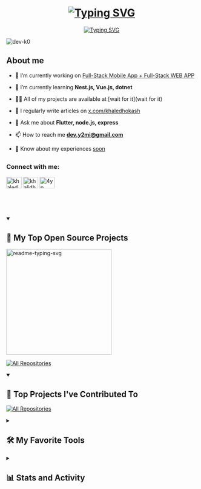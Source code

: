 <h1 align="center">
  <a href="https://git.io/typing-svg"><img src="https://readme-typing-svg.demolab.com?font=Fira+Code&size=36&pause=1000&center=true&vCenter=true&repeat=false&random=false&width=435&lines=Hi%F0%9F%91%8B.+.+.++I'm+Khalid" alt="Typing SVG" /></a>
</h1>
<p align="center">
  <a href="https://git.io/typing-svg"><img src="https://readme-typing-svg.demolab.com?font=Fira+Code&pause=1000&center=true&vCenter=true&random=false&width=435&lines=Full-Stack+Flutter+Developer" alt="Typing SVG" /></a>
</p>

<p align="left"> <img src="https://komarev.com/ghpvc/?username=dev-k0&label=Profile%20views&color=0e75b6&style=flat" alt="dev-k0" /> </p>


## **About me**
- 🔭 I’m currently working on [Full-Stack Mobile App + Full-Stack WEB APP](:P)

- 🌱 I’m currently learning **Nest.js, Vue.js, dotnet**

- 👨‍💻 All of my projects are available at [wait for it](wait for it)

- 📝 I regularly write articles on [x.com/khaledhokash](x.com/khaledhokash)

- 💬 Ask me about **Flutter, node.js, express**

- 📫 How to reach me **dev.y2mi@gmail.com**

- 📄 Know about my experiences [soon](soon)

## <h3 align="left">Connect with me:</h3>
<p align="left">
<a href="https://twitter.com/khaledhokash" target="blank"><img align="center" src="https://raw.githubusercontent.com/rahuldkjain/github-profile-readme-generator/master/src/images/icons/Social/twitter.svg" alt="khaledhokash" height="30" width="40" /></a>
<a href="https://linkedin.com/in/khalidhawkash" target="blank"><img align="center" src="https://raw.githubusercontent.com/rahuldkjain/github-profile-readme-generator/master/src/images/icons/Social/linked-in-alt.svg" alt="khalidhawkash" height="30" width="40" /></a>
<a href="https://instagram.com/4yp_" target="blank"><img align="center" src="https://raw.githubusercontent.com/rahuldkjain/github-profile-readme-generator/master/src/images/icons/Social/instagram.svg" alt="4yp_" height="30" width="40" /></a>
</p>
 
## <br/>

<details open> 
  <summary><h2>📘 My Top Open Source Projects</h2></summary>

  <!-- Repo info cards - https://github.com/dev-k0/github-readme-stats -->
  <!-- Small repo cards (fork) - https://github.com/dev-k0/github-readme-stats -->
  <p align="left">
    <a href="https://github.com/Dev-K0/RRS"><img width="278" src="https://denvercoder1-github-readme-stats.vercel.app/api/pin/?username=Dev-K0&repo=RRS&theme=react&bg_color=1F222E&title_color=F85D7F&hide_border=true&icon_color=F8D866&show_icons=false" alt="readme-typing-svg"></a>
  </p>

  <a href="https://github.com/Dev-k0?tab=repositories&sort=stargazers"><img alt="All Repositories" title="All Repositories" src="https://custom-icon-badges.demolab.com/badge/-Click%20Here%20For%20All%20My%20Repos-1F222E?style=for-the-badge&logoColor=white&logo=repo"/></a>
</details>



<details open> 
  <summary><h2>📕 Top Projects I've Contributed To</h2></summary>

  <!-- Small repo cards https://github.com/dev-k0/github-readme-stats (fork of dev-k0/github-readme-stats) -->
  <p align="left">
<!--     <a href=""><img width="278" src="https://denvercoder1-github-readme-stats.vercel.app/api/pin/?username=pallets&repo=flask&theme=react&bg_color=1F222E&title_color=F85D7F&hide_border=true&icon_color=F8D866&show_icons=false&show_description=false" alt="flask"></a> -->
  </p>

  <p align="left">
    <a href="https://github.com/Dev-k0/My-Contributions/blob/main/README.md"><img alt="All Repositories" title="All Repositories" src="https://custom-icon-badges.demolab.com/badge/-Click%20Here%20For%20All%20My%20Forks-1F222E?style=for-the-badge&logoColor=white&logo=fork"/></a>
  </p>
</details>



<details> 
  <summary><h2>🛠️ My Favorite Tools</h2></summary>
  <!-- Some badges are from https://github.com/Ileriayo/markdown-badges -->

  <h3>👨‍💻 Programming and Markup Languages</h3>

  <p>
      <a href="https://github.com/search?q=user%3Adev-k0+language%3Adart"><img alt="Dart" src="https://custom-icon-badges.demolab.com/badge/Dart-0175C2.svg?logo=dart&logoColor=white"></a>
      <a href="https://github.com/search?q=user%3Adev-k0+language%3Acpp"><img alt="C++" src="https://custom-icon-badges.demolab.com/badge/C++-9C033A.svg?logo=cpp2&logoColor=white"></a>
      <a href="https://github.com/search?q=user%3Adev-k0+language%3Acsharp"><img alt="C#" src="https://custom-icon-badges.demolab.com/badge/C%23-68217A.svg?logo=cs2&logoColor=white"></a>
      <a href="https://github.com/search?q=user%3Adev-k0+language%3Apython"><img alt="Python" src="https://img.shields.io/badge/Python-14354C.svg?logo=python&logoColor=white"></a>
      <a href="https://github.com/search?q=user%3Adev-k0+language%3Ajava"><img alt="Java" src="https://custom-icon-badges.demolab.com/badge/Java-007396.svg?logo=java&logoColor=white"></a>
      <a href="https://github.com/search?q=user%3Adev-k0+language%3Ahtml"><img alt="HTML" src="https://img.shields.io/badge/HTML-E34F26.svg?logo=html5&logoColor=white"></a>
      <a href="https://github.com/search?q=user%3Adev-k0+language%3Acss"><img alt="CSS" src="https://img.shields.io/badge/CSS-1572B6.svg?logo=css3&logoColor=white"></a>
      <a href="https://github.com/search?q=user%3Adev-k0+language%3Ajavascript"><img alt="JavaScript" src="https://img.shields.io/badge/JavaScript-F7DF1E.svg?logo=javascript&logoColor=black"></a>
      <a href="https://github.com/search?q=user%3Adev-k0+language%3AtypeScript"><img alt="TypeScript" src="https://img.shields.io/badge/TypeScript-007ACC.svg?logo=typescript&logoColor=white"></a>
      <a href="https://github.com/search?q=user%3Adev-k0+language%3Ajavascript"><img alt="Node.js" src="https://img.shields.io/badge/Node.js-43853D.svg?logo=node.js&logoColor=white"></a>
      <a href="https://github.com/search?q=user%3Adev-k0+language%3Aphp"><img alt="PHP" src="https://img.shields.io/badge/PHP-777BB4.svg?logo=php&logoColor=white"></a>
      <a href="https://github.com/search?q=user%3Adev-k0+language%3Asql"><img alt="SQL" src="https://custom-icon-badges.demolab.com/badge/SQL-025E8C.svg?logo=database&logoColor=white"></a>
  </p>

  <h3>🧰 Frameworks and Libraries</h3>

  <p>
      <a href="https://github.com/search?q=user%3Adev-k0+language%3Adart"><img alt="Flutter" src="https://img.shields.io/badge/Flutter-02569B.svg?logo=flutter&logoColor=white"></a>
      <a href="#"><img alt="Express.js" src="https://img.shields.io/badge/Express.js-404d59.svg?logo=express&logoColor=white"></a>
      <a href="https://github.com/search?q=user%3dev-k0+language%3Atypescript"><img alt="NestJS" src="https://custom-icon-badges.demolab.com/badge/NestJS-E0234E.svg?logo=nestjs&logoColor=white"></a>
      <a href="https://github.com/search?q=user%3Adev-k0+language%3Ajavascript"><img alt="Jest" src="https://img.shields.io/badge/Jest-C21325.svg?logo=jest&logoColor=white"></a>
      <a href="#"><img alt="Bootstrap" src="https://img.shields.io/badge/Bootstrap-7952B3.svg?logo=bootstrap&logoColor=white"></a>
      <a href="https://github.com/search?q=user%3Adev-k0+language%3Ajavascript"><img alt="Framer" src="https://img.shields.io/badge/Framer-0055FF.svg?logo=framer&logoColor=white"></a>
      <a href="https://github.com/search?q=user%3Adev-k0+language%3Acsharp"><img alt=".NET" src="https://img.shields.io/badge/.NET-512BD4.svg?logo=.net&logoColor=white"></a>
      <a href="https://github.com/search?q=user%3Adev-k0+language%3Ajavascript"><img alt="Vue.js" src="https://img.shields.io/badge/Vue.js-4FC08D.svg?logo=vue.js&logoColor=white"></a>
      <a href="#"><img alt="GitHub Actions" src="https://img.shields.io/badge/GitHub%20Actions-2671E5.svg?logo=github%20actions&logoColor=white"></a>
      <a href="#"><img alt="JUnit" src="https://custom-icon-badges.demolab.com/badge/JUnit-25A162.svg?logo=check-circle&logoColor=white"></a>
      <a href="#"><img alt="Material Design" src="https://img.shields.io/badge/Material%20Design-0081CB.svg?logo=material-design&logoColor=white"></a>
      <a href="#"><img alt="NumPy" src="https://img.shields.io/badge/Numpy-013243.svg?logo=numpy&logoColor=white"></a>
      <a href="#"><img alt="Pandas" src="https://img.shields.io/badge/Pandas-150458.svg?logo=pandas&logoColor=white"></a>
      <a href="#"><img alt="Pytest" src="https://img.shields.io/badge/Pytest-0A9EDC.svg?logo=pytest&logoColor=white"></a>
  </p>

  <h3>🗄️ Databases and Cloud Hosting</h3>

  <p>
    <a href="https://github.com/search?q=user%3Adev-k0+language%3Ajavascript"><img alt="DigitalOcean" src="https://img.shields.io/badge/DigitalOcean-0080FF.svg?logo=digitalocean&logoColor=white"></a>
    <a href="https://github.com/search?q=user%3Adev-k0+language%3Ajavascript"><img alt="AWS Web Services" src="https://img.shields.io/badge/AWS-232F3E.svg?logo=amazon-aws&logoColor=white"></a><a href="https://github.com/search?q=user%3Adev-k0+language%3Ajavascript"> 
 <img alt="AWS Amplify" src="https://img.shields.io/badge/AWS%20Amplify-FF9900.svg?logo=aws-amplify&logoColor=white"></a>
      <a href="https://github.com/search?q=user%3Adev-k0+language%3Ajavascript"><img alt="Firebase" src="https://img.shields.io/badge/Firebase-FFCA28.svg?logo=firebase&logoColor=black"></a>
      <a href="#"><img alt="Heroku" src="https://img.shields.io/badge/Heroku-430098.svg?logo=heroku&logoColor=white"></a>
      <a href="#"><img alt="MongoDB" src ="https://img.shields.io/badge/MongoDB-4ea94b.svg?logo=mongodb&logoColor=white"></a>
      <a href="#"><img alt="MySQL" src="https://img.shields.io/badge/MySQL-00f.svg?logo=mysql&logoColor=white"></a>
      <a href="#"><img alt="Notion" src="https://img.shields.io/badge/Notion-010101.svg?logo=notion&logoColor=white"></a>
      <a href="#"><img alt="Oracle" src ="https://img.shields.io/badge/Oracle-F00000.svg?logo=oracle&logoColor=white"></a>
  </p>

  <h3>💻 Software and Tools</h3>

  <p>
      <a href="https://github.com/search?q=user%3Adev-k0+language%3Adockerfile"><img alt="Docker" src="https://img.shields.io/badge/Docker-2496ED.svg?logo=docker&logoColor=white"></a>
      <a href="#"><img alt="Git" src="https://img.shields.io/badge/Git-F05033.svg?logo=git&logoColor=white"></a>
      <a href="#"><img alt="Postman" src="https://img.shields.io/badge/Postman-FF6C37?logo=postman&logoColor=white"></a>
      <a href="#"><img alt="Visual Studio Code" src="https://img.shields.io/badge/Visual%20Studio%20Code-0078d7.svg?logo=visual-studio-code&logoColor=white"></a>
      <a href="#"><img alt="Stack Overflow" src="https://img.shields.io/badge/-Stack%20Overflow-FE7A16?logo=stack-overflow&logoColor=white"></a>
      <a href="#"><img alt="Brave" src="https://img.shields.io/badge/-Brave-FB542B?logo=brave&logoColor=white"></a>
      <a href="#"><img alt="GitHub Desktop" src="https://img.shields.io/badge/GitHub%20Desktop-8034A9.svg?logo=github&logoColor=white"></a>
      <a href="#"><img alt="Android" src="https://img.shields.io/badge/Android-3DDC84?logo=android&logoColor=white"></a>
      <a href="#"><img alt="Android Studio" src="https://img.shields.io/badge/Android%20Studio-008678.svg?logo=android-studio&logoColor=white"></a>
      <a href="#"><img alt="Arch Linux" src="https://img.shields.io/badge/Arch%20Linux-1793D1.svg?logo=arch-linux&logoColor=white"></a>
      <a href="#"><img alt="Audacity" src="https://img.shields.io/badge/-Audacity-0000CC?logo=audacity&logoColor=white"></a>
      <a href="#"><img alt="Bitwarden" src="https://img.shields.io/badge/-Bitwarden-175DDC?logo=bitwarden&logoColor=white"></a>
      <a href="#"><img alt="Discord" src="https://img.shields.io/badge/-Discord-5865F2.svg?logo=discord&logoColor=white"></a>
  </p>
</details>


<details> 
  <summary><h2>📊 Stats and Activity</h2></summary>

  <h3>🔥 Streak Stats</h3>

  <!-- GitHub Readme Streak Stats - https://github.com/dev-k0/github-readme-streak-stats -->
  <p>
    <a href="https://github.com/dev-k0/github-readme-streak-stats">
      <img title="🔥 Get streak stats for your profile at git.io/streak-stats" alt="Khalid's streak" src="https://streak-stats.demolab.com/?user=dev-k0&theme=monokai-metallian&hide_border=true"/>
    </a>
    <p>🔥 Get streak stats for your profile at <a href="https://git.io/streak-stats">git.io/streak-stats</a></p>
  </p>

  <h3>💻 GitHub Profile Stats</h3>

  <!-- https://github.com/dev-k0/github-readme-stats -->

<a href="https://github.com/dev-k0/github-readme-stats">
  <img alt="Dev-k0's Github Stats" src="https://github-readme-stats.vercel.app/api/?username=dev-k0&show_icons=true&include_all_commits=true&count_private=true&theme=react&hide_border=true&bg_color=1F222E&title_color=F85D7F&icon_color=F8D866" height="192px"/>
</a>
<a href="https://github.com/dev-k0/github-readme-stats">
  <img alt="Dev-k0's Top Languages" src="https://github-readme-stats.vercel.app/api/top-langs/?username=dev-k0&langs_count=8&layout=compact&theme=react&hide_border=true&bg_color=1F222E&title_color=F85D7F&icon_color=F8D866&hide=Jupyter%20Notebook,Roff" height="192px"/>
</a>
<br/>

  <b>Note:</b> Top languages is only a metric of the languages my public code consists of and doesn't reflect experience or skill level.
  
  <!-- https://github.com/ashutosh00710/github-readme-activity-graph -->

<a href="https://github.com/ashutosh00710/github-readme-activity-graph">
  <img alt="Dev-k0's Activity Graph" src="https://github-readme-activity-graph.vercel.app/graph/?username=Dev-k0&bg_color=1F222E&color=F8D866&line=F85D7F&point=FFFFFF&hide_border=true" />
</a>






<b>Note:</b> Top languages is only a metric of the languages my public code consists of and doesn't reflect experience or skill level.

<!-- https://github.com/ashutosh00710/github-readme-activity-graph -->






  <h3>⚡ Recent GitHub Activity</h3>

  <!-- https://github.com/jamesgeorge007/github-activity-readme -->
  <!--START_SECTION:activity-->

<!--1. 🎉 Merged PR [#154](https://github.com/dev-k0/github-readme-youtube-cards/pull/154) in [dev-k0/github-readme-youtube-cards](https://github.com/dev-k0/github-readme-youtube-cards)
2. 🎉 Merged PR [#155](https://github.com/dev-k0/github-readme-youtube-cards/pull/155) in [dev-k0/github-readme-youtube-cards](https://github.com/dev-k0/github-readme-youtube-cards)
3. 💪 Opened PR [#155](https://github.com/dev-k0/github-readme-youtube-cards/pull/155) in [dev-k0/github-readme-youtube-cards](https://github.com/dev-k0/github-readme-youtube-cards)
4. 💪 Opened PR [#154](https://github.com/dev-k0/github-readme-youtube-cards/pull/154) in [dev-k0/github-readme-youtube-cards](https://github.com/dev-k0/github-readme-youtube-cards)
5. 🗣 Commented on [#100](https://github.com/dev-k0/minimalistic-wallpaper-collection/issues/100) in [dev-k0/minimalistic-wallpaper-collection](https://github.com/dev-k0/minimalistic-wallpaper-collection) -->
<!--END_SECTION:activity-->

  <h3>🌟 Sponsors</h3>

  <!-- https://github.com/lowlighter/metrics/blob/master/source/plugins/sponsors/README.md -->
  <!--<a href="https://github.com/sponsors/dev-k0/"><img src="https://raw.githubusercontent.com/dev-k0/dev-k0/main/metrics-sponsors.svg" /></a>-->

</details>



